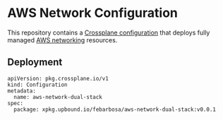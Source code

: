 # AWS Network Configuration

This repository contains a [Crossplane configuration](https://docs.crossplane.io/latest/concepts/packages/#configuration-packages) that deploys fully managed [AWS networking](https://aws.amazon.com/products/networking/) resources.

## Deployment

```shell
apiVersion: pkg.crossplane.io/v1
kind: Configuration
metadata:
  name: aws-network-dual-stack
spec:
  package: xpkg.upbound.io/febarbosa/aws-network-dual-stack:v0.0.1
```